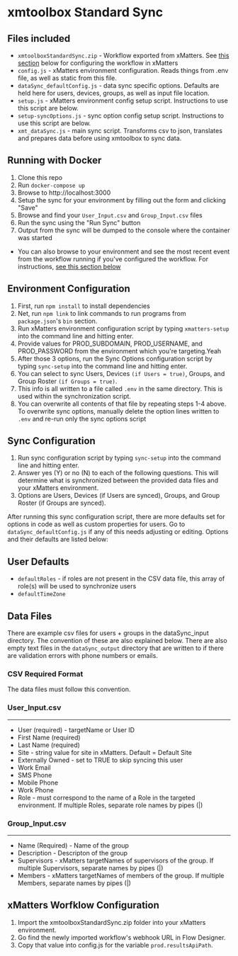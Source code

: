 # xmtoolbox Standard Sync
## Files included
- `xmtoolboxStandardSync.zip` - Workflow exported from xMatters. See [this section](#xmatters-worfklow-configuration) below for configuring the workflow in xMatters
- `config.js` - xMatters environment configuration. Reads things from .env file, as well as static from this file.
- `dataSync_defaultConfig.js` - data sync specific options. Defaults are held here for users, devices, groups, as well as input file location.
- `setup.js` - xMatters environment config setup script. Instructions to use this script are below.
- `setup-syncOptions.js` - sync option config setup script. Instructions to use this script are below.
- `xmt_dataSync.js` - main sync script. Transforms csv to json, translates and prepares data before using xmtoolbox to sync data.

## Running with Docker
1. Clone this repo
2. Run `docker-compose up`
3. Browse to http://localhost:3000
4. Setup the sync for your environment by filling out the form and clicking "Save"
5. Browse and find your `User_Input.csv` and `Group_Input.csv` files
6. Run the sync using the "Run Sync" button
7. Output from the sync will be dumped to the console where the container was started
 - You can also browse to your environment and see the most recent event from the workflow running if you've configured the workflow. For instructions, [see this section below](#xmatters-worfklow-configuration) 

## Environment Configuration
1. First, run `npm install` to install dependencies
2. Net, run `npm link` to link commands to run programs from `package.json`'s `bin` section.
3. Run xMatters environment configuration script by typing `xmatters-setup` into the command line and hitting enter.
4. Provide values for PROD_SUBDOMAIN, PROD_USERNAME, and PROD_PASSWORD from the environment which you're targeting.Yeah
5. After those 3 options, run the Sync Options configuration script by typing `sync-setup` into the command line and hitting enter.
6. You can select to sync Users, Devices `(if Users = true)`, Groups, and Group Roster `(if Groups = true)`.
7. This info is all written to a file called `.env` in the same directory. This is used within the synchronization script.
8. You can overwrite all contents of that file by repeating steps 1-4 above. To overwrite sync options, manually delete the option lines written to `.env` and re-run only the sync options script

## Sync Configuration
1. Run sync configuration script by typing `sync-setup` into the command line and hitting enter.
2. Answer yes (Y) or no (N) to each of the following questions. This will determine what is synchronized between the provided data files and your xMatters environment.
3. Options are Users, Devices (if Users are synced), Groups, and Group Roster (if Groups are synced).

After running this sync configuration script, there are more defaults set for options in code as well as custom properties for users. Go to `dataSync_defaultConfig.js` if any of this needs adjusting or editing. Options and their defaults are listed below:

User Defaults
----
- `defaultRoles` - if roles are not present in the CSV data file, this array of role(s) will be used to synchronize users
- `defaultTimeZone`

## Data Files
There are example csv files for users + groups in the dataSync_input directory. The convention of these are also explained below. There are also empty text files in the `dataSync_output` directory that are written to if there are validation errors with phone numbers or emails.

### CSV Required Format
The data files must follow this convention.

### User_Input.csv
 ----
-  User (required) - targetName or User ID
- First Name (required)
- Last Name (required)
- Site - string value for site in xMatters. Default = Default Site
- Externally Owned - set to TRUE to skip syncing this user
- Work Email
- SMS Phone
- Mobile Phone
- Work Phone
- Role - must correspond to the name of a Role in the targeted environment. If multiple Roles, separate role names by pipes (|)

### Group_Input.csv
 ----
- Name (Required) - Name of the group
-  Description - Descripton of the group
- Supervisors - xMatters targetNames of supervisors of the group. If multiple Supervisors, separate names by pipes (|)
- Members - xMatters targetNames of members of the group. If multiple Members, separate names  by pipes (|)

## xMatters Worfklow Configuration
1. Import the xmtoolboxStandardSync.zip folder into your xMatters environment. 
2. Go find the newly imported workflow's webhook URL in Flow Designer.
3. Copy that value into config.js for the variable `prod.resultsApiPath`.
